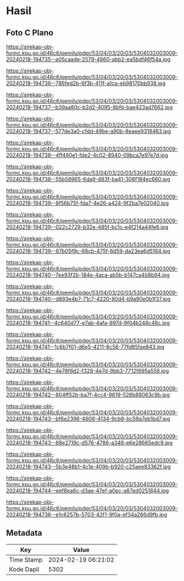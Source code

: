 # Hasil

## Foto C Plano

https://sirekap-obj-formc.kpu.go.id/46c6/pemilu/pdpr/53/04/03/20/03/5304032003009-20240218-194735--a05caade-2579-4860-abb2-ea5bdf46f54a.jpg

https://sirekap-obj-formc.kpu.go.id/46c6/pemilu/pdpr/53/04/03/20/03/5304032003009-20240218-194736--786fed2b-6f3b-411f-a1ca-eb98170bb938.jpg

https://sirekap-obj-formc.kpu.go.id/46c6/pemilu/pdpr/53/04/03/20/03/5304032003009-20240218-194737--b39aa80c-b2d2-4095-8bfd-bae423ad7662.jpg

https://sirekap-obj-formc.kpu.go.id/46c6/pemilu/pdpr/53/04/03/20/03/5304032003009-20240218-194737--577de3a0-cfdd-49be-a90b-8eaee9318463.jpg

https://sirekap-obj-formc.kpu.go.id/46c6/pemilu/pdpr/53/04/03/20/03/5304032003009-20240218-194738--4ff490e1-fde2-4c02-8940-09bca7e97e7d.jpg

https://sirekap-obj-formc.kpu.go.id/46c6/pemilu/pdpr/53/04/03/20/03/5304032003009-20240218-194738--55b58965-6da9-483f-ba41-308f184ec660.jpg

https://sirekap-obj-formc.kpu.go.id/46c6/pemilu/pdpr/53/04/03/20/03/5304032003009-20240218-194739--8f56b75f-fda7-4e26-a424-9f2ba7e02040.jpg

https://sirekap-obj-formc.kpu.go.id/46c6/pemilu/pdpr/53/04/03/20/03/5304032003009-20240218-194739--022c2729-b32e-485f-bc1c-e4f214a44fe6.jpg

https://sirekap-obj-formc.kpu.go.id/46c6/pemilu/pdpr/53/04/03/20/03/5304032003009-20240218-194739--87b05f9c-68cb-475f-8d59-da23ea6d5184.jpg

https://sirekap-obj-formc.kpu.go.id/46c6/pemilu/pdpr/53/04/03/20/03/5304032003009-20240218-194740--7ee93f2b-184e-4aca-ab5b-b147ca4b8b94.jpg

https://sirekap-obj-formc.kpu.go.id/46c6/pemilu/pdpr/53/04/03/20/03/5304032003009-20240218-194740--d893e4b7-71c7-4220-80d4-b9a90e0b1f37.jpg

https://sirekap-obj-formc.kpu.go.id/46c6/pemilu/pdpr/53/04/03/20/03/5304032003009-20240218-194741--4c640d77-e7ab-4afa-997d-9f04b248c46c.jpg

https://sirekap-obj-formc.kpu.go.id/46c6/pemilu/pdpr/53/04/03/20/03/5304032003009-20240218-194741--1c6b7f01-d6e5-4211-8c56-77fd85fae843.jpg

https://sirekap-obj-formc.kpu.go.id/46c6/pemilu/pdpr/53/04/03/20/03/5304032003009-20240218-194742--4e78f8d2-f328-4e7d-9bb3-7712f695a558.jpg

https://sirekap-obj-formc.kpu.go.id/46c6/pemilu/pdpr/53/04/03/20/03/5304032003009-20240218-194742--804ff52b-ba7f-4cc4-9619-526b88063c9b.jpg

https://sirekap-obj-formc.kpu.go.id/46c6/pemilu/pdpr/53/04/03/20/03/5304032003009-20240218-194743--bf6e2396-4606-4134-9cb9-bc59a7eb1bd7.jpg

https://sirekap-obj-formc.kpu.go.id/46c6/pemilu/pdpr/53/04/03/20/03/5304032003009-20240218-194743--88e2719c-d576-4786-a348-e6e28665edc9.jpg

https://sirekap-obj-formc.kpu.go.id/46c6/pemilu/pdpr/53/04/03/20/03/5304032003009-20240218-194743--5b3e48b1-4c1e-409b-b920-c25aee83362f.jpg

https://sirekap-obj-formc.kpu.go.id/46c6/pemilu/pdpr/53/04/03/20/03/5304032003009-20240218-194744--eef8ea6c-d3ae-47ef-a0ec-a87ed0251844.jpg

https://sirekap-obj-formc.kpu.go.id/46c6/pemilu/pdpr/53/04/03/20/03/5304032003009-20240218-194736--e1c6257b-5703-42f1-9f0a-ef34a266d9fb.jpg


## Metadata

| Key        | Value               |
| ---------- | ------------------- |
| Time Stamp | 2024-02-19 06:21:02 |
| Kode Dapil | 5302                |



